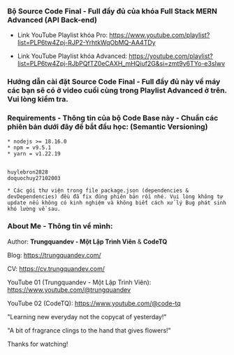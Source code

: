 ### Bộ Source Code Final - Full đầy đủ của khóa Full Stack MERN Advanced (API Back-end)

- Link YouTube Playlist khóa Pro: https://www.youtube.com/playlist?list=PLP6tw4Zpj-RJP2-YrhtkWqObMQ-AA4TDy

- Link YouTube Playlist khóa Advanced: https://youtube.com/playlist?list=PLP6tw4Zpj-RJbPQfTZ0eCAXH_mHQiuf2G&si=zmt9y6TYo-e3sIwv

### Hướng dẫn cài đặt Source Code Final - Full đầy đủ này về máy các bạn sẽ có ở video cuối cùng trong Playlist Advanced ở trên. Vui lòng kiểm tra.

### Requirements - Thông tin của bộ Code Base này - Chuẩn các phiên bản dưới đây để bắt đầu học: (Semantic Versioning)

```
* nodejs >= 18.16.0
* npm = v9.5.1
* yarn = v1.22.19


huylebron2828
doquochuy27102003

* Các gói thư viện trong file package.json (dependencies & devDependencies) đều đã fix đúng phiên bản rồi nhé. Vui lòng không tự update nếu không có kinh nghiệm và không biết cách xử lý Bug phát sinh khó lường về sau.
```

### About Me - Thông tin về mình:

Author: **Trungquandev - Một Lập Trình Viên** & **CodeTQ**

Blog: https://trungquandev.com/

CV: https://cv.trungquandev.com/

YouTube 01 (Trungquandev - Một Lập Trình Viên): https://www.youtube.com/@trungquandev

YouTube 02 (CodeTQ): https://www.youtube.com/@code-tq

"Learning new everyday not the copycat of yesterday!"

"A bit of fragrance clings to the hand that gives flowers!"

Thanks for watching!
